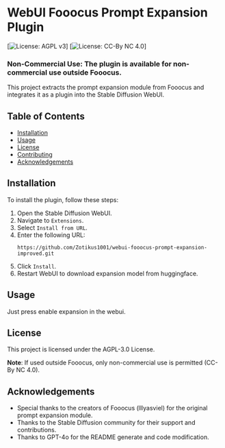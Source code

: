 # WebUI Fooocus Prompt Expansion Plugin

[![License: AGPL v3](https://img.shields.io/badge/License-AGPL%20v3-blue.svg)]
[![License: CC-By NC 4.0](https://img.shields.io/badge/License-CC--By%20NC%204.0-blue.svg)]
### **Non-Commercial Use**: The plugin is available for non-commercial use outside Fooocus.

This project extracts the prompt expansion module from Fooocus and integrates it as a plugin into the Stable Diffusion WebUI.

## Table of Contents

- [Installation](#installation)
- [Usage](#usage)
- [License](#license)
- [Contributing](#contributing)
- [Acknowledgements](#acknowledgements)


## Installation

To install the plugin, follow these steps:

1. Open the Stable Diffusion WebUI.
2. Navigate to `Extensions`.
3. Select `Install from URL`.
4. Enter the following URL:
   ```
   https://github.com/Zotikus1001/webui-fooocus-prompt-expansion-improved.git
   ```
5. Click `Install`.
6. Restart WebUI to download expansion model from huggingface.

## Usage

Just press enable expansion in the webui.

## License

This project is licensed under the AGPL-3.0 License.

**Note**: If used outside Fooocus, only non-commercial use is permitted (CC-By NC 4.0).

## Acknowledgements

- Special thanks to the creators of Fooocus (lllyasviel) for the original prompt expansion module.
- Thanks to the Stable Diffusion community for their support and contributions.
- Thanks to GPT-4o for the README generate and code modification.
